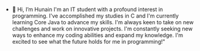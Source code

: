 - 👋 Hi, I’m Hunain
I'm an IT student with a profound interest in programming. I've accomplished my studies in C and I'm currently learning Core Java to advance my skills. I'm always keen to take on new challenges and work on innovative projects. I'm constantly seeking new ways to enhance my coding abilities and expand my knowledge. I'm excited to see what the future holds for me in programming!"
<!---
mahmood-ali-hunain/mahmood-ali-hunain is a ✨ special ✨ repository because its `README.md` (this file) appears on your GitHub profile.
You can click the Preview link to take a look at your changes.
--->
